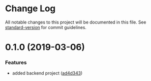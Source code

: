 # Change Log

All notable changes to this project will be documented in this file. See [standard-version](https://github.com/conventional-changelog/standard-version) for commit guidelines.

# 0.1.0 (2019-03-06)


### Features

* added backend project ([ad4d343](https://github.com/fischermatte/geolud-nx/commit/ad4d343))

